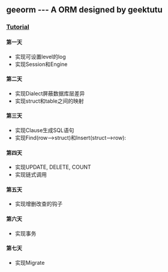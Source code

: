 geeorm --- A ORM designed by geektutu
---

### [Tutorial](https://geektutu.com/post/geeorm.html) 

#### 第一天
- 实现可设置level的log
- 实现Session和Engine

#### 第二天
- 实现Dialect屏蔽数据库层差异
- 实现struct和table之间的映射

#### 第三天
- 实现Clause生成SQL语句
- 实现Find(row-->struct)和Insert(struct-->row): 

#### 第四天
- 实现UPDATE, DELETE, COUNT
- 实现链式调用

#### 第五天
- 实现增删改查的钩子

#### 第六天
- 实现事务

#### 第七天
- 实现Migrate